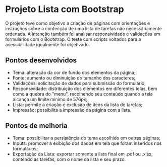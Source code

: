 # Projeto Lista com Bootstrap

O projeto teve como objetivo a criação de páginas com orientações e instruções sobre a confecção de uma lista de tarefas não necessáriamente ordenada. A intenção também foi analisar responsividade e validações em formulários com o Bootstrap. O teste com scripts voltados para a acessibilidade igualmente foi objetivado. 

## Pontos desenvolvidos

- Tema: alteração da cor de fundo dos elementos da página;
- Fonte: aumento ou diminuição do tamanho dos caracteres;
- Validações: solicitação de dados para submissão do formulário;
- Responsividade: distribuição dos elementos em diferentes telas, bem como a quebra do "menu", recolhendo seu conteúdo quando a tela alcança um limite minímo de 576px; 
- Lista: permite a criação e exclusão de itens da lista de tarefas; 
- Impressão: possibilita a impressão da página com a lista. 

## Pontos de melhoria 

- Tema: possibilitar a persistência do tema escolhido em outras páginas; 
- Inputs: promover a exibição dos dados em tela que foram inseridos nos formulários;
- Exportação da Lista: exportar somente a lista final em .pdf ou .xlsx, contendo as tarefas, com o nome da lista e seu prazo.



